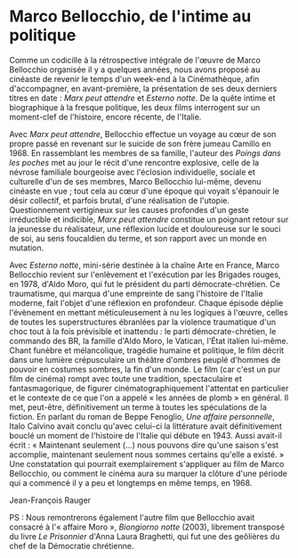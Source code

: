 # Marco Bellocchio, de l'intime au politique

Comme un codicille à la rétrospective intégrale de l'œuvre de Marco Bellocchio organisée il y a quelques années, nous avons proposé au cinéaste de revenir le temps d'un week-end à la Cinémathèque, afin d'accompagner, en avant-première, la présentation de ses deux derniers titres en date : _Marx peut attendre_ et _Esterno notte_. De la quête intime et biographique à la fresque politique, les deux films interrogent sur un moment-clef de l'histoire, encore récente, de l'Italie.

Avec _Marx peut attendre_, Bellocchio effectue un voyage au cœur de son propre passé en revenant sur le suicide de son frère jumeau Camillo en 1968. En rassemblant les membres de sa famille, l'auteur des _Poings dans les poches_ met au jour le récit d'une rencontre explosive, celle de la névrose familiale bourgeoise avec l'éclosion individuelle, sociale et culturelle d'un de ses membres, Marco Bellocchio lui-même, devenu cinéaste en vue ; tout cela au cœur d'une époque qui voyait s'épanouir le désir collectif, et parfois brutal, d'une réalisation de l'utopie. Questionnement vertigineux sur les causes profondes d'un geste irréductible et indicible, _Marx peut attendre_ constitue un poignant retour sur la jeunesse du réalisateur, une réflexion lucide et douloureuse sur le souci de soi, au sens foucaldien du terme, et son rapport avec un monde en mutation.

Avec _Esterno notte_, mini-série destinée à la chaîne Arte en France, Marco Bellocchio revient sur l'enlèvement et l'exécution par les Brigades rouges, en 1978, d'Aldo Moro, qui fut le président du parti démocrate-chrétien. Ce traumatisme, qui marqua d'une empreinte de sang l'histoire de l'Italie moderne, fait l'objet d'une réflexion en profondeur. Chaque épisode déplie l'évènement en mettant méticuleusement à nu les logiques à l'œuvre, celles de toutes les superstructures ébranlées par la violence traumatique d'un choc tout à la fois prévisible et inattendu : le parti démocrate-chrétien, le commando des BR, la famille d'Aldo Moro, le Vatican, l'État italien lui-même. Chant funèbre et mélancolique, tragédie humaine et politique, le film décrit dans une lumière crépusculaire un théâtre d'ombres peuplé d'hommes de pouvoir en costumes sombres, la fin d'un monde. Le film (car c'est un pur film de cinéma) rompt avec toute une tradition, spectaculaire et fantasmagorique, de figurer cinématographiquement l'attentat en particulier et le contexte de ce que l'on a appelé « les années de plomb » en général. Il met, peut-être, définitivement un terme à toutes les spéculations de la fiction. En parlant du roman de Beppe Fenoglio, _Une affaire personnelle_, Italo Calvino avait conclu qu'avec celui-ci la littérature avait définitivement bouclé un moment de l'histoire de l'Italie qui débute en 1943. Aussi avait-il écrit : « Maintenant seulement (...) nous pouvons dire qu'une saison s'est accomplie, maintenant seulement nous sommes certains qu'elle a existé. » Une constatation qui pourrait exemplairement s'appliquer au film de Marco Bellocchio, ou comment le cinéma aura su marquer la clôture d'une période qui a commencé il y a peu et longtemps en même temps, en 1968.

Jean-François Rauger

PS : Nous remontrerons également l'autre film que Bellocchio avait consacré à l'« affaire Moro », _Biongiorno notte_ (2003), librement transposé du livre _Le Prisonnier_ d'Anna Laura Braghetti, qui fut une des geôlières du chef de la Démocratie chrétienne.
